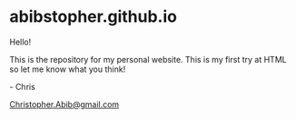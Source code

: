 # abibstopher.github.io

Hello!

This is the repository for my personal website. This is my first try at HTML so let me know what you think!

\- Chris  

Christopher.Abib@gmail.com
